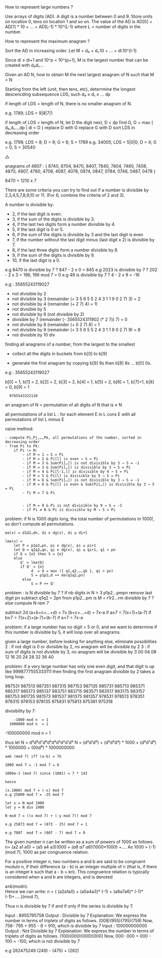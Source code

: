 

How to represent large numbers ?

Use arrays of digits (AD). A digit is a number between 0 and 9. Store units on location 0, tens on location 1 and so on.
The value of the AD is AD[0] + AD[1] * 10 + … + AD[L-1] * 10^(L-1) where L = number of digits in the number.

How to represent the maximum anagram ?

Sort the AD in increasing order.
Let M = d₀ + d₁.10 + … + dl.10^(l-1)

Since di ≤ di+1 and 10^p < 10^(p+1), M is the largest number that can be created with d₀d₁…

Given an AD N, how to obtain M the next largest anagram of N such that M < N

Starting from the left (unit, then tens, etc), deterrmine the longest descencding subsequence LDS, such d₀ ≥ d₁ ≥ … dp

if length of LDS = length of N, there is no smaller anagram of N.

e.g. 1789; LDS = 9|8|7|1 

if length of LDS < length of N, let D the digit next, D < dp
find G, G = max { d₀,d₁…,dp | di < D }
replace D with G
replace G with D
sort LDS in decreasing order

e.g. 1798;  LDS = 8; D = 9; G = 8; S = 1789
e.g. 34005;  LDS = 5|0|0; D = 4; G = 0; S = 30540

△

anagrams of 4807 : { 8740, 8704, 8470, 8407, 7840, 7804, 7480, 7408, 4870, 4807, 4780, 4708, 4087, 4078, 0874, 0847, 0784, 0748, 0487, 0478 }

8470 = 1210 x 7

There are some criteria you can try to find out if a number is divisible by 2,3,4,5,7,8,9,10 or 11. (For 6, combine the criteria of 2 and 3).

A number is divisible by:
- 2, if the last digit is even.
- 3, if the sum of the digits is divisible by 3.
- 4, if the last two digits form a number divisible by 4.
- 5, if the last digit is 0 or 5.
- 6, if the sum of the digits is divisible by 3 and the last digit is even
- 7, if the number without the last digit minus (last digit x 2) is divisible by 7.
- 8, if the last three digits form a number divisible by 8.
- 9, if the sum of the digits is divisible by 9.
- 10, if the last digit is a 0.

e.g 8470 is divisible by 7 ?  847 - 2 x 0 = 845
e.g 2023 is divisible by 7 ?  202 - 2 x 3 = 196, 196 mod 7 = 0 
e.g 49 is divisible by 7 ? 4 - 2 x 9 = -16


e.g : 35655243119027

- not divisible by 2
- not divisible by 3 (remainder (+ 3 5 6 5 5 2 4 3 1 1 9 0 2 7) 3) = 2
- not divisible by 4 (remainder (+ 2 7) 4) = 1)
- not divisible by 5
- not divisible by 6 (not divisible by 2)
- divisible by 7 (remainder (- 3565524311902 (* 2 7)) 7) = 0
- not divisible by 8 (remainder (+ 0 2 7) 8) = 1
- not divisible by 9 (remainder (+ 3 5 6 5 5 2 4 3 1 1 9 0 2 7) 9) = 8
- not divisible by 10
div

finding all anagrams of a number, from the largest to the smallest

- collect all the digits in buckets from b[0] to b[9]

- generate the first anagram by copying b[9] 9s then b[8] 8s ... b[0] 0s.

e.g : 35655243119027

b[0] = 1, b[1] = 2, b[2] = 2, b[3] = 2, b[4] = 1, b[5] = 2, b[6] = 1, b[7]=1, b[8] = 0, b[9] = 1

      9765543322110

an anagram of N = permutation of all digits of N that is ≠ N

all permutations of a list L :
    for each element E in L
        cons E with all permutations of list L minus E

naive method:

    - compute Pi,Pj,…,Pk, all permutations of the number, sorted in decreasing order
    - from Pi to Pk:
        if Pi != N:
            - if M = 1 → S = Pi
            - if M = 2 & Pi[l] is even → S = Pi
            - if M = 3 & Sum(Pi[…]) is not divisible by 3 → S = -1
            - if M = 3 & Sum(Pi[…]) is divisible by 3 → S = Pi
            - if M = 4 & Pi[l-1,l] is divisible by 4 → S = Pi
            - if M = 5 & Pi[l] is divisible by 5 → S = Pi
            - if M = 6 & Sum(Pi[…]) is not divisible by 3 → S = -1
            - if M = 6 & Pi[l] is even & Sum(Pi[…]) is divisible by 3 → S = Pi
            - fi M = 7 & Pi


            - if M = 9 & Pi is not divisible by 9 → S = -1
            - if Pi ≠ N & Pi is divisible by M → S = Pi

problem: if N is 1000 digits long, the total number of permutations in 1000!, so don't compute all permutations.

    ma(x) = d1d2…dn, di ϵ dg(x), di ≥ di+1

    lma(x) =
        let P = p1p2…pn, pi ϵ dg(x), pi ≤ pi+1
        let Q = q1q2…qn, qi ϵ dg(x), qi ≤ qi+1, q1 < pn
        if Q = {∅} then S = {∅}
        else
           Q' = lma(Q)
           if Q' = {∅}
                d  = d = max ({ q1,q2,…,qk }, qi < pn)
                S = p1p2…d ++ ma(q1q2…pn)
            else
                S = P ++ Q'


problem : is N divisible by 7 ?
if nb digits in N > 3 
    p1p2…pmpn remove last digit pn
    subtract q1q2 = 2pn from p1p2…pm
    is M = r1r2…rm divisible by 7 ?
else
    compute N rem 7

subtract 2d
(a+b+c+…+d) = 7x
(b+c+…+d) = 7x-a
    if a≥7 = 7(x+1)+(a-7)
        if b≥7 = 7(x+2)+(a-7)+(b-7)
    if a<7 = 7x-a
                 
problem: if a large number has no digit = 5 or 0, and we want to determine if this number is divisible by 5, it will loop over all anagrams.

given a large number, before looking for anything else, eliminate possiblities
2 : if not digit is 0 or divisible by 2, no anagram will be divisible by 2
3 : if sum of digits is not divsible by 3, no anagram will be divisible by 3
00 04 08 12 16 20 24 28 32 36 40 

problem: if a very large number has only one even digit, and that digit is up like 9998777555333111 then finding the first anagram divisible by 2 takes a long loop.

987531
987513
987351
987315
987153
987135
985731
985713
985371
985317
985173
985137
983751
983715
983571
983517
983175
983157
981753
981735
981573
981537
981375
981357
978531
978513
978351
978315
978153
978135
975831
975813
975381
975318


divisibility by 7:


        -1000 mod n  = 1
      1000000 mod n  = 1
   -100000000 mod n  = 1
   
thus
    let N = d⁹d⁸d⁷d⁶d⁵d⁴d³d²d¹d⁰
    N = (d²d¹d⁰) + (d⁵d⁴d³) * 1000 + (d⁸d⁷d⁶) * 1000000 + (00d⁹) * 1000000000

    a≡b (mod 7) iff (a-b) = 7k

    1000 mod 7 = -1 mod 7 = 6

    1000≡-1 (mod 7) since (1001) = 7 * 143

    hence
    
    (x.1000) mod 7 = (-x) mod 7
    e.g 25000 mod 7 = -25 mod 7

    let x = N mod 1000
    let y = N div 1000

    N mod 7 = ((x mod 7) + (-y mod 7)) mod 7

    e.g 25873 mod 7 = (873 - 25) mod 7 = 1

    e.g 7007  mod 7 = (007 - 7) mod 7 = 0

    


The given number n can be written as a sum of powers of 1000 as follows. 
n= (a2 a1 a0) + (a5 a4 a3)*1000 + (a8 a7 a6)*(1000*1000) +.... 
As 1000 = (-1)(mod 7), 1000 as per congruence relation. 

For a positive integer n, two numbers a and b are said to be congruent modulo n, if their difference 
(a - b) is an integer multiple of n (that is, if there is an integer k such that a - b = kn). This congruence relation is typically considered when a and b are integers, and is denoted 

a≡b(modn).                                                   
Hence we can write: 
n = { (a2a1a0) + (a5a4a3)* (-1) + (a8a7a6)* (-1)*(-1)+.....}(mod 7), 

Thus n is divisible by 7 if and if only if the series is divisible by 7. 

Input : 8955795758
Output : Divisible by 7
       Explanation:
       We express the number in terms of triplets
       of digits as follows.
                (008)(955)(795)(758)
       Now, 758- 795 + 955 - 8 = 910, which is
       divisible by 7
Input : 100000000000
Output : Not Divisible by 7
       Explanation:
       We express the number in terms of triplets
       of digits as follows.
                (100)(000)(000)(000)
       Now, 000- 000 + 000 - 100 = -100, which is
       not divisible by 7

e.g
    282475249
    (249) - (475) + (282)

